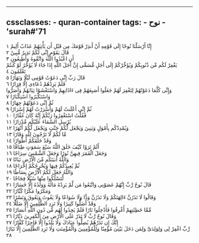 
---
cssclasses:
    - quran-container
tags:
    - نوح
    - 'surah#'71
---

إِنَّا أَرْسَلْنَا نُوحًا إِلَى قَوْمِهِ أَنْ أَنذِرْ قَوْمَكَ مِن قَبْلِ أَن يَأْتِيَهُمْ عَذَابٌ أَلِيمٌ  ١<br>
قَالَ يَقَوْمِ إِنِّى لَكُمْ نَذِيرٌ مُّبِينٌ  ٢<br>
أَنِ اعْبُدُوا اللَّهَ وَاتَّقُوهُ وَأَطِيعُونِ  ٣<br>
يَغْفِرْ لَكُم مِّن ذُنُوبِكُمْ وَيُؤَخِّرْكُمْ إِلَى أَجَلٍ مُّسَمًّى إِنَّ أَجَلَ اللَّهِ إِذَا جَاءَ لَا يُؤَخَّرُ لَوْ كُنتُمْ تَعْلَمُونَ  ٤<br>
قَالَ رَبِّ إِنِّى دَعَوْتُ قَوْمِى لَيْلًا وَنَهَارًا  ٥<br>
فَلَمْ يَزِدْهُمْ دُعَاءِى إِلَّا فِرَارًا  ٦<br>
وَإِنِّى كُلَّمَا دَعَوْتُهُمْ لِتَغْفِرَ لَهُمْ جَعَلُوا أَصَبِعَهُمْ فِى ءَاذَانِهِمْ وَاسْتَغْشَوْا ثِيَابَهُمْ وَأَصَرُّوا وَاسْتَكْبَرُوا اسْتِكْبَارًا  ٧<br>
ثُمَّ إِنِّى دَعَوْتُهُمْ جِهَارًا  ٨<br>
ثُمَّ إِنِّى أَعْلَنتُ لَهُمْ وَأَسْرَرْتُ لَهُمْ إِسْرَارًا  ٩<br>
فَقُلْتُ اسْتَغْفِرُوا رَبَّكُمْ إِنَّهُ كَانَ غَفَّارًا  ١۰<br>
يُرْسِلِ السَّمَاءَ عَلَيْكُم مِّدْرَارًا  ١١<br>
وَيُمْدِدْكُم بِأَمْوَلٍ وَبَنِينَ وَيَجْعَل لَّكُمْ جَنَّتٍ وَيَجْعَل لَّكُمْ أَنْهَرًا  ١٢<br>
مَّا لَكُمْ لَا تَرْجُونَ لِلَّهِ وَقَارًا  ١٣<br>
وَقَدْ خَلَقَكُمْ أَطْوَارًا  ١٤<br>
أَلَمْ تَرَوْا كَيْفَ خَلَقَ اللَّهُ سَبْعَ سَمَوَتٍ طِبَاقًا  ١٥<br>
وَجَعَلَ الْقَمَرَ فِيهِنَّ نُورًا وَجَعَلَ الشَّمْسَ سِرَاجًا  ١٦<br>
وَاللَّهُ أَنبَتَكُم مِّنَ الْأَرْضِ نَبَاتًا  ١٧<br>
ثُمَّ يُعِيدُكُمْ فِيهَا وَيُخْرِجُكُمْ إِخْرَاجًا  ١٨<br>
وَاللَّهُ جَعَلَ لَكُمُ الْأَرْضَ بِسَاطًا  ١٩<br>
لِّتَسْلُكُوا مِنْهَا سُبُلًا فِجَاجًا  ٢۰<br>
قَالَ نُوحٌ رَّبِّ إِنَّهُمْ عَصَوْنِى وَاتَّبَعُوا مَن لَّمْ يَزِدْهُ مَالُهُ وَوَلَدُهُ إِلَّا خَسَارًا  ٢١<br>
وَمَكَرُوا مَكْرًا كُبَّارًا  ٢٢<br>
وَقَالُوا لَا تَذَرُنَّ ءَالِهَتَكُمْ وَلَا تَذَرُنَّ وَدًّا وَلَا سُوَاعًا وَلَا يَغُوثَ وَيَعُوقَ وَنَسْرًا  ٢٣<br>
وَقَدْ أَضَلُّوا كَثِيرًا وَلَا تَزِدِ الظَّلِمِينَ إِلَّا ضَلَلًا  ٢٤<br>
مِّمَّا خَطِئَتِهِمْ أُغْرِقُوا فَأُدْخِلُوا نَارًا فَلَمْ يَجِدُوا لَهُم مِّن دُونِ اللَّهِ أَنصَارًا  ٢٥<br>
وَقَالَ نُوحٌ رَّبِّ لَا تَذَرْ عَلَى الْأَرْضِ مِنَ الْكَفِرِينَ دَيَّارًا  ٢٦<br>
إِنَّكَ إِن تَذَرْهُمْ يُضِلُّوا عِبَادَكَ وَلَا يَلِدُوا إِلَّا فَاجِرًا كَفَّارًا  ٢٧<br>
رَّبِّ اغْفِرْ لِى وَلِوَلِدَىَّ وَلِمَن دَخَلَ بَيْتِىَ مُؤْمِنًا وَلِلْمُؤْمِنِينَ وَالْمُؤْمِنَتِ وَلَا تَزِدِ الظَّلِمِينَ إِلَّا تَبَارًا  ٢٨<br>
